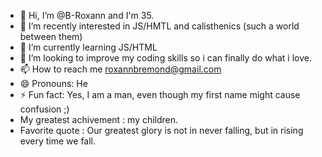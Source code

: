 - 👋 Hi, I’m @B-Roxann and I'm 35.
- 👀 I’m recently interested in JS/HMTL and calisthenics (such a world between them)
- 🌱 I’m currently learning JS/HTML
- 💞️ I’m looking to improve my coding skills so i can finally do what i love.
- 📫 How to reach me roxannbremond@gmail.com
- 😄 Pronouns: He 
- ⚡ Fun fact: Yes, I am a man, even though my first name might cause confusion ;)
- My greatest achivement : my children.
- Favorite quote : Our greatest glory is not in never falling, but in rising every time we fall.

<!---
B-Roxann/B-Roxann is a ✨ special ✨ repository because its `README.md` (this file) appears on your GitHub profile.
You can click the Preview link to take a look at your changes.
--->
